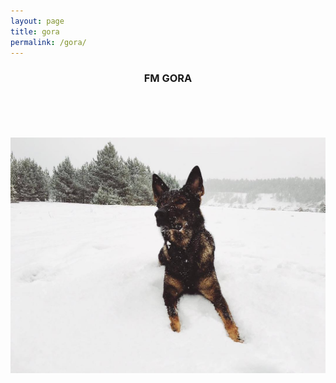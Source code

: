 ```yaml
---
layout: page
title: gora
permalink: /gora/
---
```

<div style="text-align: center">
<h3>FM GORA</h3>
</div>
<br/>
<br/>
<br/>
<br/>
<div class="gora">
    <div style="text-align: center"><img class="large-img" title="gora" alt="gora" src="/assets/gora/gora.jpg"></div>
</div>